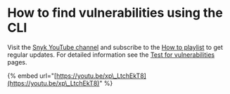 # How to find vulnerabilities using the CLI

Visit the [Snyk YouTube channel](https://www.youtube.com/c/Snyksec/featured) and subscribe to the [How to playlist](https://www.youtube.com/playlist?list=PLQ6IC7glz4-Wx04FnHfWfN3Jjddqo2YFJ) to get regular updates. For detailed information see the [Test for vulnerabilities](https://github.com/snyk/user-docs/blob/5e52535b78618f57eda40eb08fc8fbf91e16f1f0/docs/features/snyk-cli/test-for-vulnerabilities) pages.

\{% embed url="[https://youtu.be/xp\_LtchEkT8](https://youtu.be/xp\_LtchEkT8)" %\}
